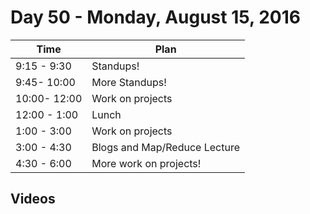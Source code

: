 # Day 50  - Monday, August 15, 2016


Time       | Plan     |
----------------|-------
9:15 - 9:30  | Standups!
9:45- 10:00  | More Standups!
10:00- 12:00 | Work on projects
12:00 - 1:00 | Lunch
1:00 - 3:00  | Work on projects
3:00 - 4:30  | Blogs and Map/Reduce Lecture
4:30 - 6:00  | More work on projects!

## Videos
